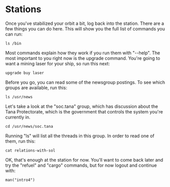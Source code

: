 # Stations

Once you've stabilized your orbit a bit, log back into the
station. There are a few things you can do here. This will show you
the full list of commands you can run:

    ls /bin

Most commands explain how they work if you run them with "--help".
The most important to you right now is the upgrade command. You're
going to want a mining laser for your ship, so run this next:

    upgrade buy laser

Before you go, you can read some of the newsgroup postings. To see
which groups are available, run this:

    ls /usr/news

Let's take a look at the "soc.tana" group, which has discussion about
the Tana Protectorate, which is the government that controls the
system you're currently in.

    cd /usr/news/soc.tana

Running "ls" will list all the threads in this group. In order to read
one of them, run this:

    cat relations-with-sol

OK, that's enough at the station for now. You'll want to come back
later and try the "refuel" and "cargo" commands, but for now logout
and continue with:

    man("intro4")
